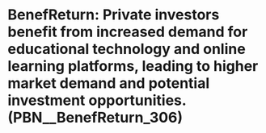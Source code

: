 # BenefReturn: __Private investors benefit from increased demand for educational technology and online learning platforms, leading to higher market demand and potential investment opportunities.__ (PBN__BenefReturn_306)

